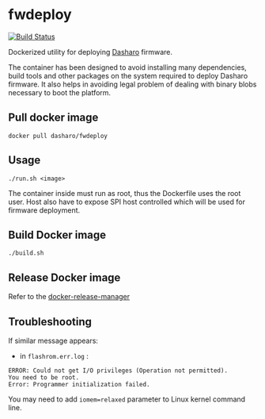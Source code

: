 # fwdeploy

[![Build Status](https://travis-ci.com/dasharo/fwdeploy.svg?branch=master)](https://travis-ci.com/dasharo/fwdeploy)

Dockerized utility for deploying [Dasharo](https://dasharo.com) firmware.

The container has been designed to avoid installing many dependencies, build
tools and other packages on the system required to deploy Dasharo firmware. It
also helps in avoiding legal problem of dealing with binary blobs necessary to
boot the platform.

## Pull docker image

```
docker pull dasharo/fwdeploy
```

## Usage

```
./run.sh <image>
```

The container inside must run as root, thus the Dockerfile uses the root user.
Host also have to expose SPI host controlled which will be used for firmware
deployment.

## Build Docker image

```
./build.sh
```

## Release Docker image

Refer to the [docker-release-manager](https://github.com/3mdeb/docker-release-manager/blob/master/README.md)

## Troubleshooting

If similar message appears:

- in `flashrom.err.log` :

```
ERROR: Could not get I/O privileges (Operation not permitted).
You need to be root.
Error: Programmer initialization failed.
```

You may need to add `iomem=relaxed` parameter to Linux kernel command line.

